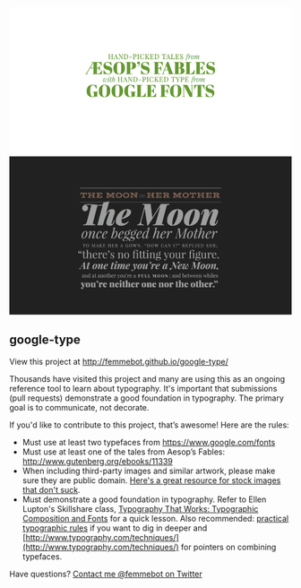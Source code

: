 
![Hand-picked tales from Aesop's Fables with Hand-picked type from Google Fonts](/images/cover-img.gif)


## google-type

View this project at http://femmebot.github.io/google-type/

Thousands have visited this project and many are using this as an ongoing reference tool to learn about typography. It's important that submissions (pull requests) demonstrate a good foundation in typography. The primary goal is to communicate, not decorate.


If you'd like to contribute to this project, that’s awesome! Here are the rules:
* Must use at least two typefaces from https://www.google.com/fonts
* Must use at least one of the tales from Aesop’s Fables: http://www.gutenberg.org/ebooks/11339
* When including third-party images and similar artwork, please make sure they are public domain. [Here's a great resource for stock images that don't suck](https://medium.com/@dustin/stock-photos-that-dont-suck-62ae4bcbe01b).
* Must demonstrate a good foundation in typography. Refer to Ellen Lupton's Skillshare class, [Typography That Works: Typographic Composition and Fonts](http://www.skillshare.com/classes/design/Typography-That-Works-Typographic-Composition-and-Fonts/1694217981?via=profile) for a quick lesson. Also recommended: [practical typographic rules](http://practicaltypography.com) if you want to dig in deeper and [http://www.typography.com/techniques/](http://www.typography.com/techniques/) for pointers on combining typefaces.


Have questions? [Contact me @femmebot on Twitter](https://twitter.com/femmebot)
